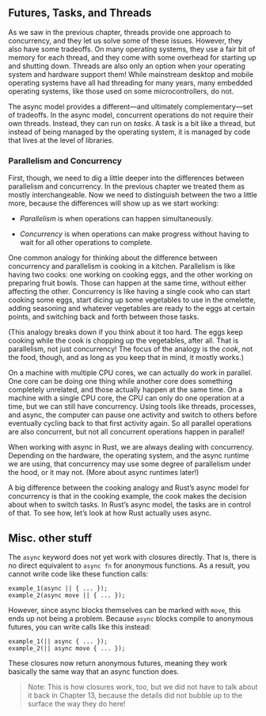 ## Futures, Tasks, and Threads

<!-- TODO: discuss tasks vs. threads more *here*? -->

As we saw in the previous chapter, threads provide one approach to concurrency,
and they let us solve some of these issues. However, they also have some
tradeoffs. On many operating systems, they use a fair bit of memory for each
thread, and they come with some overhead for starting up and shutting down.
Threads are also only an option when your operating system and hardware support
them! While mainstream desktop and mobile operating systems have all had
threading for many years, many embedded operating systems, like those used on
some microcontrollers, do not.

The async model provides a different—and ultimately complementary—set of
tradeoffs. In the async model, concurrent operations do not require their own
threads. Instead, they can run on *tasks*. A task is a bit like a thread, but
instead of being managed by the operating system, it is managed by code that
lives at the level of libraries.

<!--
  TODO: connective tissue as it were. Also, an open question on whether we want
  to use “task” as the primary term here. Futures do not actually *require* a
  task primitive to run (and there are runtimes which do *not* use tasks!) so it
  might make more sense to find another common, appropriate term for it instead.
-->

### Parallelism and Concurrency

First, though, we need to dig a little deeper into the differences between
parallelism and concurrency. In the previous chapter we treated them as mostly
interchangeable. Now we need to distinguish between the two a little more,
because the differences will show up as we start working:

* *Parallelism* is when operations can happen simultaneously.

* *Concurrency* is when operations can make progress without having to wait for
  all other operations to complete.

One common analogy for thinking about the difference between concurrency and
parallelism is cooking in a kitchen. Parallelism is like having two cooks: one
working on cooking eggs, and the other working on preparing fruit bowls. Those
can happen at the same time, without either affecting the other. Concurrency is
like having a single cook who can start cooking some eggs, start dicing up some
vegetables to use in the omelette, adding seasoning and whatever vegetables are
ready to the eggs at certain points, and switching back and forth between those
tasks.

(This analogy breaks down if you think about it too hard. The eggs keep cooking
while the cook is chopping up the vegetables, after all. That is parallelism,
not just concurrency! The focus of the analogy is the *cook*, not the food,
though, and as long as you keep that in mind, it mostly works.)

On a machine with multiple CPU cores, we can actually do work in parallel. One
core can be doing one thing while another core does something completely
unrelated, and those actually happen at the same time. On a machine with a
single CPU core, the CPU can only do one operation at a time, but we can still
have concurrency. Using tools like threads, processes, and async, the computer
can pause one activity and switch to others before eventually cycling back to
that first activity again. So all parallel operations are also concurrent, but
not all concurrent operations happen in parallel!

When working with async in Rust, we are always dealing with concurrency.
Depending on the hardware, the operating system, and the async runtime we are
using, that concurrency may use some degree of parallelism under the hood, or it
may not. (More about async runtimes later!)

A big difference between the cooking analogy and Rust’s async model for
concurrency is that in the cooking example, the cook makes the decision about
when to switch tasks. In Rust’s async model, the tasks are in control of that.
To see how, let’s look at how Rust actually uses async.

## Misc. other stuff

<!-- TODO: find this a home or scrap it -->
The `async` keyword does not yet work with closures directly. That is, there is
no direct equivalent to `async fn` for anonymous functions. As a result, you
cannot write code like these function calls:

```rust,ignore
example_1(async || { ... });
example_2(async move || { ... });
```

However, since async blocks themselves can be marked with `move`, this ends up
not being a problem. Because `async` blocks compile to anonymous futures, you
can write calls like this instead:

```rust,ignore
example_1(|| async { ... });
example_2(|| async move { ... });
```

These closures now return anonymous futures, meaning they work basically the
same way that an async function does.
<!-- TODO: through here -->

<!-- TODO: find this a home or scrap it -->
> Note: This is how closures work, too, but we did not have to talk about it
> back in Chapter 13, because the details did not bubble up to the surface the
> way they do here!
<!-- TODO: through here -->

